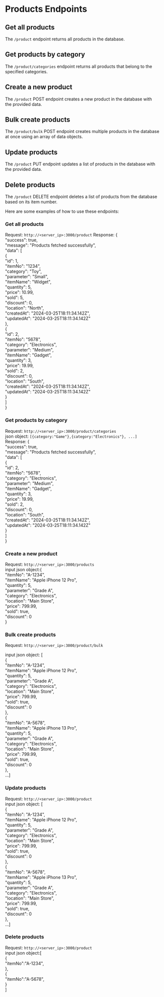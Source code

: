 
# Products Endpoints

## Get all products

The `/product` endpoint returns all products in the database.

## Get products by category

The `/product/categories` endpoint returns all products that belong to the specified categories.

## Create a new product

The `/product` POST endpoint creates a new product in the database with the provided data.

## Bulk create products

The `/product/bulk` POST endpoint creates multiple products in the database at once using an array of data objects.

## Update products

The `/product` PUT endpoint updates a list of products in the database with the provided data.

## Delete products

The `/product` DELETE endpoint deletes a list of products from the database based on its item number.

Here are some examples of how to use these endpoints:

### Get all products

Request: `http://<server_ip>:3000/product`
Response: {<br>
    "success": true,<br>
    "message": "Products fetched successfully",<br>
    "data": [<br>
        {<br>
            "id": 1,<br>
            "itemNo": "1234",<br>
            "category": "Toy",<br>
            "parameter": "Small",<br>
            "itemName": "Widget",<br>
            "quantity": 5,<br>
            "price": 10.99,<br>
            "sold": 5,<br>
            "discount": 0,<br>
            "location": "North",<br>
            "createdAt": "2024-03-25T18:11:34.142Z",<br>
            "updatedAt": "2024-03-25T18:11:34.142Z"<br>
        },<br>
        {<br>
            "id": 2,<br>
            "itemNo": "5678",<br>
            "category": "Electronics",<br>
            "parameter": "Medium",<br>
            "itemName": "Gadget",<br>
            "quantity": 3,<br>
            "price": 19.99,<br>
            "sold": 2,<br>
            "discount": 0,<br>
            "location": "South",<br>
            "createdAt": "2024-03-25T18:11:34.142Z",<br>
            "updatedAt": "2024-03-25T18:11:34.142Z"<br>
        }<br>
    ]<br>
}<br>

### Get products by category

Request: `http://<server_ip>:3000/product/categories`<br>
json object: `[{category:"Game"},{category:"Electronics"}, ...]`<br>
Response: {<br>
    "success": true,<br>
    "message": "Products fetched successfully",<br>
    "data": [<br>
        {<br>
            "id": 2,<br>
            "itemNo": "5678",<br>
            "category": "Electronics",<br>
            "parameter": "Medium",<br>
            "itemName": "Gadget",<br>
            "quantity": 3,<br>
            "price": 19.99,<br>
            "sold": 2,<br>
            "discount": 0,<br>
            "location": "South",<br>
            "createdAt": "2024-03-25T18:11:34.142Z",<br>
            "updatedAt": "2024-03-25T18:11:34.142Z"<br>
        }<br>
    ]<br>
}<br>

### Create a new product

Request: `http://<server_ip>:3000/products`<br>
input json object:{<br>
  "itemNo": "A-1234",<br>
  "itemName": "Apple iPhone 12 Pro",<br>
  "quantity": 5,<br>
  "parameter": "Grade A",<br>
  "category": "Electronics",<br>
  "location": "Main Store",<br>
  "price": 799.99,<br>
  "sold": true,<br>
  "discount": 0 <br>
}<br>

### Bulk create products

Request: `http://<server_ip>:3000/product/bulk`

input json object:
[<br>{<br>
  "itemNo": "A-1234",<br>
  "itemName": "Apple iPhone 12 Pro",<br>
  "quantity": 5,<br>
  "parameter": "Grade A",<br>
  "category": "Electronics",<br>
  "location": "Main Store",<br>
  "price": 799.99,<br>
  "sold": true,<br>
  "discount": 0 <br>
},<br>{<br>
  "itemNo": "A-5678",<br>
  "itemName": "Apple iPhone 13 Pro",<br>
  "quantity": 5,<br>
  "parameter": "Grade A",<br>
  "category": "Electronics",<br>
  "location": "Main Store",<br>
  "price": 799.99,<br>
  "sold": true,<br>
  "discount": 0<br>
},<br>...]

### Update products

Request: `http://<server_ip>:3000/product`<br>
input json object: [<br>{<br>
  "itemNo": "A-1234",<br>
  "itemName": "Apple iPhone 12 Pro",<br>
  "quantity": 5,<br>
  "parameter": "Grade A",<br>
  "category": "Electronics",<br>
  "location": "Main Store",<br>
  "price": 799.99,<br>
  "sold": true,<br>
  "discount": 0 <br>
},<br>{<br>
  "itemNo": "A-5678",<br>
  "itemName": "Apple iPhone 13 Pro",<br>
  "quantity": 5,<br>
  "parameter": "Grade A",<br>
  "category": "Electronics",<br>
  "location": "Main Store",<br>
  "price": 799.99,<br>
  "sold": true,<br>
  "discount": 0<br>
},<br>...]


### Delete products

Request: `http://<server_ip>:3000/product`<br>
input json object:[<br>{<br>
    "itemNo":"A-1234",<br>
},<br>{<br>
    "itemNo":"A-5678",<br>
}
<br>]

